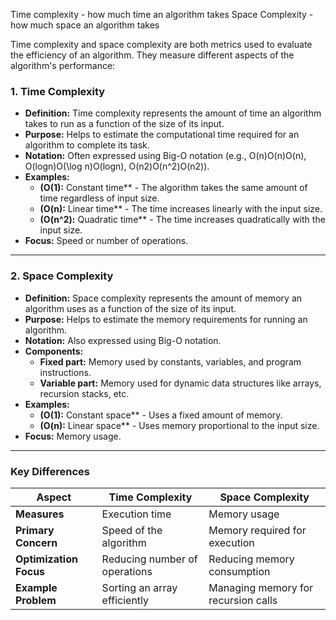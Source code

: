Time complexity - how much time an algorithm takes
Space Complexity - how much space an algorithm takes

Time complexity and space complexity are both metrics used to evaluate the efficiency of an algorithm. They measure different aspects of the algorithm's performance:

### **1. Time Complexity**

- **Definition:** Time complexity represents the amount of time an algorithm takes to run as a function of the size of its input.
- **Purpose:** Helps to estimate the computational time required for an algorithm to complete its task.
- **Notation:** Often expressed using Big-O notation (e.g., O(n)O(n)O(n), O(log⁡n)O(\log n)O(logn), O(n2)O(n^2)O(n2)).
- **Examples:**
    - **(O(1):** Constant time** - The algorithm takes the same amount of time regardless of input size.
    - **(O(n):** Linear time** - The time increases linearly with the input size.
    - **(O(n^2):** Quadratic time** - The time increases quadratically with the input size.
- **Focus:** Speed or number of operations.

---

### **2. Space Complexity**

- **Definition:** Space complexity represents the amount of memory an algorithm uses as a function of the size of its input.
- **Purpose:** Helps to estimate the memory requirements for running an algorithm.
- **Notation:** Also expressed using Big-O notation.
- **Components:**
    - **Fixed part:** Memory used by constants, variables, and program instructions.
    - **Variable part:** Memory used for dynamic data structures like arrays, recursion stacks, etc.
- **Examples:**
    - **(O(1):** Constant space** - Uses a fixed amount of memory.
    - **(O(n):** Linear space** - Uses memory proportional to the input size.
- **Focus:** Memory usage.

---

### **Key Differences**

|**Aspect**|**Time Complexity**|**Space Complexity**|
|---|---|---|
|**Measures**|Execution time|Memory usage|
|**Primary Concern**|Speed of the algorithm|Memory required for execution|
|**Optimization Focus**|Reducing number of operations|Reducing memory consumption|
|**Example Problem**|Sorting an array efficiently|Managing memory for recursion calls|
